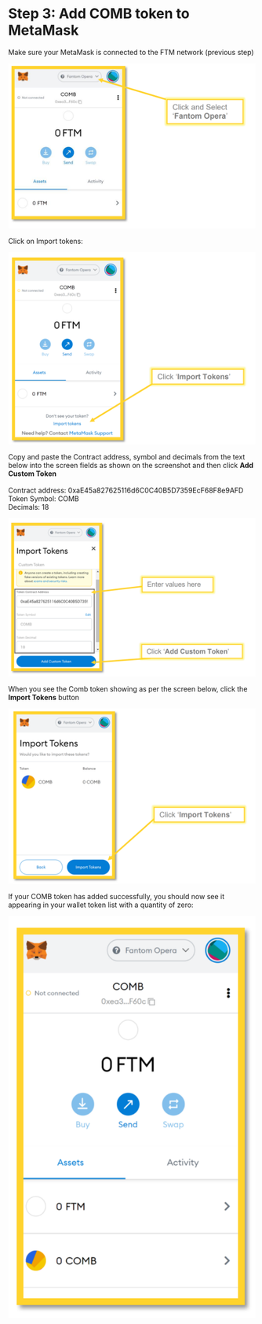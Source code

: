 # Step 3: Add COMB token to MetaMask

Make sure your MetaMask is connected to the FTM network (previous step)

![](<../../.gitbook/assets/image (28) (1).png>)

Click on Import tokens:

![](<../../.gitbook/assets/image (21) (1) (1).png>)

Copy and paste the Contract address, symbol and decimals from the text below into the screen fields as shown on the screenshot and then click **Add Custom Token** \
\
Contract address: 0xaE45a827625116d6C0C40B5D7359EcF68F8e9AFD \
Token Symbol: COMB \
Decimals: 18

![](<../../.gitbook/assets/image (18) (1).png>)

When you see the Comb token showing as per the screen below, click the **Import Tokens** button

![](<../../.gitbook/assets/image (7) (1).png>)

If your COMB token has added successfully, you should now see it appearing in your wallet token list with a quantity of zero:

![](<../../.gitbook/assets/image (11).png>)
